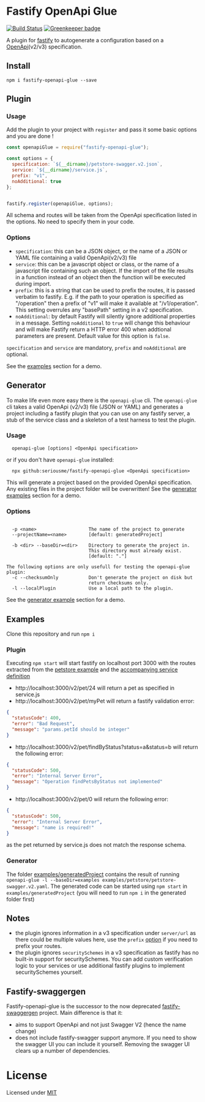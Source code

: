 # Fastify OpenApi Glue
[![Build Status](https://travis-ci.org/seriousme/fastify-openapi-glue.svg?branch=master)](https://travis-ci.org/seriousme/fastify-openapi-glue)
[![Greenkeeper badge](https://badges.greenkeeper.io/seriousme/fastify-openapi-glue.svg)](https://greenkeeper.io/)

A plugin for [fastify](https://www.fastify.io) to autogenerate a configuration based on a [OpenApi](https://www.openapis.org/)(v2/v3) specification.

<a name="install"></a>
## Install 
```
npm i fastify-openapi-glue --save
```
<a name="plugin"></a>
## Plugin
<a name="pluginUsage"></a>
### Usage

Add the plugin to your project with `register` and pass it some basic options and you are done !
```javascript
const openapiGlue = require("fastify-openapi-glue");

const options = {
  specification: `${__dirname}/petstore-swagger.v2.json`,
  service: `${__dirname}/service.js`,
  prefix: "v1",
  noAdditional: true
};


fastify.register(openapiGlue, options);
```

All schema and routes will be taken from the OpenApi specification listed in the options. No need to specify them in your code. 
<a name="pluginOptions"></a>
### Options
  - `specification`: this can be a JSON object, or the name of a JSON or YAML file containing a valid OpenApi(v2/v3) file 
  - `service`: this can be a javascript object or class, or the name of a javascript file containing such an object. If the import of the file results in a function instead of an object then the function will be executed during import.
  - `prefix`: this is a string that can be used to prefix the routes, it is passed verbatim to fastify. E.g. if the path to your operation is specified as "/operation" then a prefix of "v1" will make it available at "/v1/operation". This setting overrules any "basePath" setting in a v2 specification. 
  - `noAdditional`: by default Fastify will silently ignore additional properties in a message. Setting `noAdditional` to `true` will change this behaviour and will make Fastify return a HTTP error 400 when addtional parameters are present. Default value for this option is `false`.

`specification` and `service` are mandatory, `prefix` and `noAdditional` are optional.

See the [examples](#examples) section for a demo.
<a name="generator"></a>
## Generator

To make life even more easy there is the `openapi-glue` cli. The `openapi-glue` cli takes a valid OpenApi (v2/v3) file (JSON or YAML) and generates a project including a fastify plugin that you can use on any fastify server, a stub of the service class and a skeleton of a test harness to test the plugin. 

<a name="generatorUsage"></a>
### Usage
```
  openapi-glue [options] <OpenApi specification>
```
or if you don't have `openapi-glue` installed:
```
  npx github:seriousme/fastify-openapi-glue <OpenApi specification>
```
This will generate a project based on the provided OpenApi specification.
Any existing files in the project folder will be overwritten!
See the [generator examples](#examples) section for a demo.
<a name="generatorOptions"></a>
### Options
```

  -p <name>                   The name of the project to generate
  --projectName=<name>        [default: generatedProject]

  -b <dir> --baseDir=<dir>    Directory to generate the project in.
                              This directory must already exist.
                              [default: "."]

The following options are only usefull for testing the openapi-glue plugin:
  -c --checksumOnly           Don't generate the project on disk but
                              return checksums only.
  -l --localPlugin            Use a local path to the plugin.
```
See the [generator example](#generatorExamples) section for a demo.

<a name="examples"></a>
## Examples
Clone this repository and run `npm i` 

<a name="pluginExamples"></a>
### Plugin
Executing `npm start` will start fastify on localhost port 3000 with the
routes extracted from the [petstore example](examples/petstore/petstore-swagger.v2.json) and the [accompanying service definition](examples/petstore/service.js)

* http://localhost:3000/v2/pet/24 will return a pet as specified in service.js
* http://localhost:3000/v2/pet/myPet will return a fastify validation error:

```json
{
  "statusCode": 400,
  "error": "Bad Request",
  "message": "params.petId should be integer"
}
```

* http://localhost:3000/v2/pet/findByStatus?status=a&status=b will return
  the following error:

```json
{
  "statusCode": 500,
  "error": "Internal Server Error",
  "message": "Operation findPetsByStatus not implemented"
}
```

* http://localhost:3000/v2/pet/0 will return the following error:

```json
{
  "statusCode": 500,
  "error": "Internal Server Error",
  "message": "name is required!"
}
```

as the pet returned by service.js does not match the response schema.

<a name="generatorExamples"></a>
### Generator
The folder [examples/generatedProject](examples/generatedProject) contains the result of running `openapi-glue -l --baseDir=examples examples/petstore/petstore-swagger.v2.yaml`. The generated code can be started using `npm start` in `examples/generatedProject` (you will need to run `npm i` in the generated folder first)
<a name="Notes"></a>
## Notes
- the plugin ignores information in a v3 specification under `server/url` as there could be multiple values here, use the `prefix` [option](#pluginOptions) if you need to prefix your routes.
- the plugin ignores `securitySchemes` in a v3 specification as fastify has no built-in support for securitySchemes. You can add custom verification logic to your services or use additional fastify plugins to implement securitySchemes yourself.
<a name="Fastify-swaggergen"></a>
## Fastify-swaggergen
Fastify-openapi-glue is the successor to the now deprecated [fastify-swaggergen](https://github.com/seriousme/fastify-swaggergen) project.
Main difference is that it: 
- aims to support OpenApi and not just Swagger V2 (hence the name change)
- does not include fastify-swagger support anymore. If you need to show the swagger UI you can include it yourself. Removing the swagger UI clears up a number of dependencies.
<a name="license"></a>
# License
Licensed under [MIT](license.txt)
